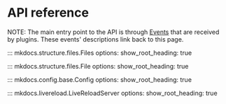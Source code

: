 # API reference

NOTE: The main entry point to the API is through [Events](plugins.md#events) that are received by plugins. These events' descriptions link back to this page.

::: mkdocs.structure.files.Files
    options:
      show_root_heading: true

::: mkdocs.structure.files.File
    options:
      show_root_heading: true

::: mkdocs.config.base.Config
    options:
      show_root_heading: true

::: mkdocs.livereload.LiveReloadServer
    options:
      show_root_heading: true
